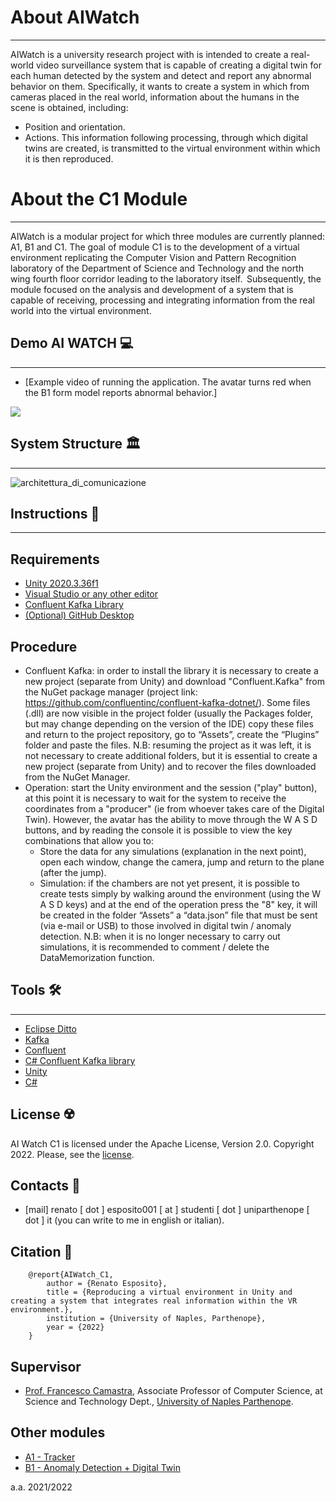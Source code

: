 # About AIWatch
***
AIWatch is a university research project with is intended to create a real-world video surveillance system that is capable of creating a digital twin for each human detected by the system and detect and report any abnormal behavior on them. Specifically, it wants to create a system in which from cameras placed in the real world, information about the humans in the scene is obtained, including:
- Position and orientation.
- Actions.
This information following processing, through which digital twins are created, is transmitted to the virtual environment within which it is then reproduced.

# About the C1 Module
***
AIWatch is a modular project for which three modules are currently planned: A1, B1 and C1.
The goal of module C1 is to the development of a virtual environment replicating the Computer Vision and Pattern Recognition laboratory of the Department of Science and Technology and the north wing fourth floor corridor leading to the laboratory itself.  Subsequently, the module focused on the analysis and development of a system that is capable of receiving, processing and integrating information from the real world into the virtual environment.  


## Demo AI WATCH 💻
***
- [Example video of running the application. The avatar turns red when the B1 form model reports abnormal behavior.]

[![](https://markdown-videos.deta.dev/youtube/SLqecnDKiSg)](https://youtu.be/SLqecnDKiSg)

## System Structure 🏛
***
![architettura_di_comunicazione](https://user-images.githubusercontent.com/53092291/203617948-1c0f1736-ca8b-4d35-9bc2-3db1e3901fb4.png)

## Instructions 🚀
***
## Requirements
- [Unity 2020.3.36f1](https://unity3d.com/get-unity/download/archive)
- [Visual Studio or any other editor](https://visualstudio.microsoft.com/it/downloads/)
- [Confluent Kafka Library](https://github.com/confluentinc/confluent-kafka-dotnet)
- [(Optional) GitHub Desktop](https://desktop.github.com/)

 
## Procedure
- Confluent Kafka: in order to install the library it is necessary to create a new project (separate from Unity) and download "Confluent.Kafka" from the NuGet package manager (project link: https://github.com/confluentinc/confluent-kafka-dotnet/). Some files (.dll) are now visible in the project folder (usually the Packages folder, but may change depending on the version of the IDE) copy these files and return to the project repository, go to “Assets”, create the “Plugins” folder and paste the files.
N.B: resuming the project as it was left, it is not necessary to create additional folders, but it is essential to create a new project (separate from Unity) and to recover the files downloaded from the NuGet Manager.
- Operation: start the Unity environment and the session ("play" button), at this point it is necessary to wait for the system to receive the coordinates from a "producer" (ie from whoever takes care of the Digital Twin). However, the avatar has the ability to move through the W A S D buttons, and by reading the console it is possible to view the key combinations that allow you to:
  - Store the data for any simulations (explanation in the next point), open each window, change the camera, jump and return to the plane (after the jump).
  - Simulation: if the chambers are not yet present, it is possible to create tests simply by walking around the environment (using the W A S D keys) and at the end of the operation press the "8" key, it will be created in the folder “Assets” a “data.json” file that must be sent (via e-mail or USB) to those involved in digital twin / anomaly detection.
N.B: when it is no longer necessary to carry out simulations, it is recommended to comment / delete the DataMemorization function.



## Tools 🛠
***
- [Eclipse Ditto](https://www.eclipse.org/ditto/)
- [Kafka](https://kafka.apache.org/)
- [Confluent](https://www.confluent.io/)
- [C# Confluent Kafka library](https://github.com/confluentinc/confluent-kafka-dotnet)
- [Unity](https://unity.com/)
- [C#](https://learn.microsoft.com/it-it/dotnet/csharp/)


## License ☢️
AI Watch C1 is licensed under the Apache License, Version 2.0. Copyright 2022. Please, see the [license](https://github.com/RenatoEsposito1999/AIWatch_C1/blob/main/LICENSE).

## Contacts 🪪
- [mail] renato [ dot ] esposito001 [ at ] studenti [ dot ] uniparthenope [ dot ] it (you can write to me in english or italian).


## Citation 📖
```
    @report{AIWatch_C1,
        author = {Renato Esposito},
        title = {Reproducing a virtual environment in Unity and creating a system that integrates real information within the VR environment.},
        institution = {University of Naples, Parthenope},
        year = {2022}
    }
```

## Supervisor
- [Prof. Francesco Camastra](https://www.researchgate.net/profile/Francesco-Camastra), Associate Professor of Computer Science, at Science and Technology Dept.,  [University of Naples Parthenope](https://www.uniparthenope.it/).


## Other modules
- [A1 - Tracker](https://github.com/dennewbie/AI_Watch_A1)
- [B1 - Anomaly Detection + Digital Twin](https://github.com/Luruu/AI_Watch_B1)

a.a. 2021/2022
